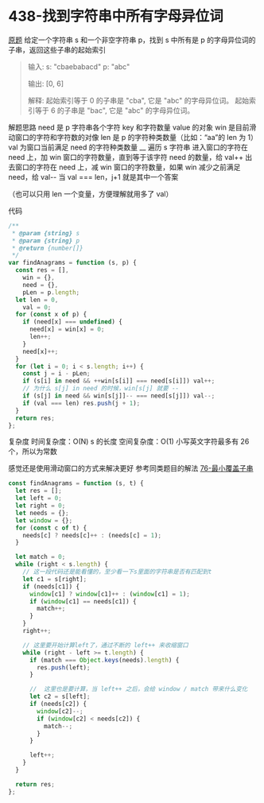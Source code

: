 # 438-找到字符串中所有字母异位词

[原题](https://leetcode-cn.com/problems/find-all-anagrams-in-a-string)
给定一个字符串 s 和一个非空字符串 p，找到 s 中所有是 p 的字母异位词的子串，返回这些子串的起始索引

> 输入:
> s: "cbaebabacd" p: "abc"
>
> 输出:
> [0, 6]
>
> 解释:
> 起始索引等于 0 的子串是 "cba", 它是 "abc" 的字母异位词。
> 起始索引等于 6 的子串是 "bac", 它是 "abc" 的字母异位词。

解题思路
need 是 p 字符串各个字符 key 和字符数量 value 的对象
win 是目前滑动窗口的字符和字符数的对像
len 是 p 的字符种类数量（比如：“aa”的 len 为 1）
val 为窗口当前满足 need 的字符种类数量
\_\_
遍历 s 字符串
进入窗口的字符在 need 上，加 win 窗口的字符数量，直到等于该字符 need 的数量，给 val++
出去窗口的字符在 need 上，减 win 窗口的字符数量，如果 win 减少之前满足 need，给 val--
当 val === len，j+1 就是其中一个答案

（也可以只用 len 一个变量，方便理解就用多了 val）

代码

```javascript
/**
 * @param {string} s
 * @param {string} p
 * @return {number[]}
 */
var findAnagrams = function (s, p) {
  const res = [],
    win = {},
    need = {},
    pLen = p.length;
  let len = 0,
    val = 0;
  for (const x of p) {
    if (need[x] === undefined) {
      need[x] = win[x] = 0;
      len++;
    }
    need[x]++;
  }
  for (let i = 0; i < s.length; i++) {
    const j = i - pLen;
    if (s[i] in need && ++win[s[i]] === need[s[i]]) val++;
    // 为什么 s[j] in need 的时候，win[s[j] 就要 --
    if (s[j] in need && win[s[j]]-- === need[s[j]]) val--;
    if (val === len) res.push(j + 1);
  }
  return res;
};
```

复杂度
时间复杂度：O(N) s 的长度
空间复杂度：O(1) 小写英文字符最多有 26 个，所以为常数

感觉还是使用滑动窗口的方式来解决更好
参考同类题目的解法 [76-最小覆盖子串](./76-最小覆盖子串.md)

```javascript
const findAnagrams = function (s, t) {
  let res = [];
  let left = 0;
  let right = 0;
  let needs = {};
  let window = {};
  for (const c of t) {
    needs[c] ? needs[c]++ : (needs[c] = 1);
  }

  let match = 0;
  while (right < s.length) {
    // 这一段代码还是能看懂的，至少看一下s里面的字符串是否有匹配到t
    let c1 = s[right];
    if (needs[c1]) {
      window[c1] ? window[c1]++ : (window[c1] = 1);
      if (window[c1] == needs[c1]) {
        match++;
      }
    }
    right++;

    // 这里要开始计算left了，通过不断的 left++ 来收缩窗口
    while (right - left >= t.length) {
      if (match === Object.keys(needs).length) {
        res.push(left);
      }

      //  这里也是要计算，当 left++ 之后，会给 window / match 带来什么变化
      let c2 = s[left];
      if (needs[c2]) {
        window[c2]--;
        if (window[c2] < needs[c2]) {
          match--;
        }
      }

      left++;
    }
  }

  return res;
};
```
